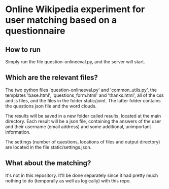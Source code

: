 # Online Wikipedia experiment for user matching based on a questionnaire

## How to run

Simply run the file question-onlineeval.py, and the server will start.

## Which are the relevant files?

The two python files 'question-onlineeval.py' and 'common_utils.py', the templates 'base.html', 'questions_form.html' and 'thanks.html', all of the css and js files, and the files in the folder static/joint. The latter folder contains the questions json file and the word clouds.

The results will be saved in a new folder called results, located at the main directory. Each result will be a json file, containing the answers of the user and their username (email address) and some additional, unimportant information.

The settings (number of questions, locations of files and output directory) are located in the file static/settings.json.

## What about the matching?

It's not in this repository. It'll be done separately since it had pretty much nothing to do (temporally as well as logically) with this repo.
